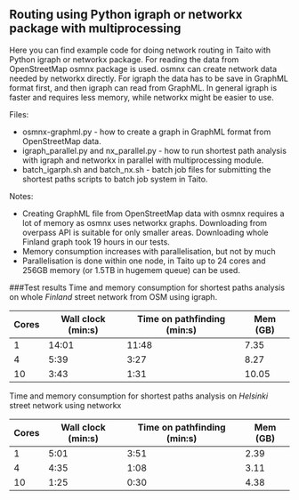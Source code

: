 ## Routing using Python igraph or networkx package with multiprocessing

Here you can find example code for doing network routing in Taito with Python igraph or networkx package. For reading the data from OpenStreetMap osmnx package is used. osmnx can create network data needed by networkx directly. For igraph the data has to be save in GraphML format first, and then igraph can read from GraphML. In general igraph is faster and requires less memory, while networkx might be easier to use.

Files:
* osmnx-graphml.py - how to create a graph in GraphML format from OpenStreetMap data.
* igraph_parallel.py and nx_parallel.py - how to run shortest path analysis with igraph and networkx in parallel with multiprocessing module.
* batch_igarph.sh and batch_nx.sh - batch job files for submitting the shortest paths scripts to batch job system in Taito.

Notes:
* Creating GraphML file from OpenStreetMap data with osmnx requires a lot of memory as osmnx uses networkx graphs. Downloading from overpass API is suitable for only smaller areas. Downloading whole Finland graph took 19 hours in our tests. 
* Memory consumption increases with parallelisation, but not by much
* Parallelisation is done within one node, in Taito up to 24 cores and 256GB memory (or 1.5TB in hugemem queue) can be used.

###Test results
Time and memory consumption for shortest paths analysis on whole *Finland* street network from OSM using igraph.

| Cores	 |Wall clock (min:s)|Time on pathfinding (min:s)|Mem (GB)|
| ------ |------------------|-----------------------|--------|
| 1|14:01|11:48|7.35|
| 4|5:39|3:27|8.27|
| 10|3:43|1:31|10.05|

Time and memory consumption for shortest paths analysis on *Helsinki* street network using networkx

| Cores  |Wall clock (min:s)|Time on pathfinding (min:s)|Mem (GB)|
| ------ |------------------|-----------------------|--------|
| 1|5:01|3:51|2.39|
| 4|4:35|1:08|3.11|
| 10|1:25|0:30|4.38|


